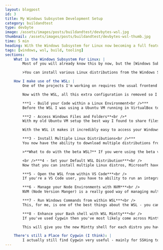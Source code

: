 ```yaml
---
layout: blogpost
id: 3
title: My Windows Subsystem Development Setup
category: buildandtest
type: devbyte
image: /assets/images/posts/buildandtest/devbytes-wsl.jpg
thumbnail: /assets/images/posts/buildandtest/devbytes-wsl-thumb.jpg
time: 5 min
heading: With the Windows Subsystem for Linux now becoming a full feature in Windows 10, you'll really be able to harness the power of having a full version of Linux running behind the scenes to provide compilation and tooling support for your development projects.
tags: [windows, wsl, build, tooling]
sections:
    What is the Windows Subsystem For Linux: |
        Most of you will already know this by now, but the [Windows Subsytem for Linux (WSL)](https://docs.microsoft.com/en-us/windows/wsl/install-win10) is basically a full version of Linux that runs within Windows. As opposed to Cygwin, which provides a 'unix-like' environment, this is an actual version of Linux you have available to you. No more spinning up a VM in VirtualBox and SSHing to it and trying to share files between it and your host system. This is all taken care of with the WSL.<br /><br />

        >You can install various Linux distributions from the Windows Store. Make sure your build version of Windows is at least 16215. Run `winver` in the command prompt to check this. Microsoft are continuously adding new distributions, Kali Linux and Debian being the most recent additions.

    How I make use of the WSL: |
        One of the projects I'm working on requires the usual frontend tooling process of *ES6/SASS->Babel->Webpack* which is best run on Linux or MacOS. I'm a Windows guy and since it's so much easier to build frontend dev projects on Linux/Mac, I used to spin up a VM and have that do all the heavy lifting. It was then a lot of work trying to get the files to play nicely when shared out to my Windows host.<br /><br />

        Now with the WSL, all this extra configuration is removed so I have more time to concentrate on the code. Here's a run down of how the WSL really helps me in my development process:<br /><br />

        ***1 - Build your Code within a Linux Environment<br />***
        Before the WSL I was using a Ubuntu VM running in VirtualBox to build my codebase and sharing out the repository to my Windows host system in order to access those files in VS Code. This required a lot of setup to get up and running. Now with the WSL, you just have to click the Ubuntu icon and you're straight into a bash shell. This also takes up a lot less memory as I’d give my Ubuntu VM at least 2GB but the WSL bash shell should only use around 5MB (however you may find the overall memory consumption by Windows is higher due to the running of the WSL).<br /><br />

        ***2 - Access Windows Files and Folders**<br />*
        With my old Ubuntu VM setup the best way I found to share files to my Windows host was to setup a Samba file server and then mount the network drive in Windows. VirtualBox shared folders [didn't play nicely with symlinks](https://github.com/npm/npm/issues/992) which caused problems for NPM, so Samba was the best alternative. Again, this was time spent on a lot of configuration setup.<br /><br />

        With the WSL it makes it incredibly easy to access your Windows files from within bash. No more trying to share out a folders, you can just cd to `/mnt` and you'll see your drive letters. This means you can clone a repo and install your NPM packages to a folder in Ubuntu like `/mnt/d/dev/repos/myproject` and this will be directly accessible from within Windows at `D:\dev\repos\myproject`.<br /><br />

        ***3 - Install Multiple Linux Distributions<br />***
        You now have the ability to download multiple distributions from the Windows Store. This is great if you need to test certain things in a separate Linux environment or need to specifically run commands in OpenSUSE for example. As of now there are 5 distros you can install: *Ubuntu, openSUSE, SUSE Server, Debian and Kali Linux*.<br /><br />

        >**What to do with the beta WSL?** If you were using the beta version of the WSL, Microsoft have now provided a command line utility, `lxrun.exe`, that allows you to properly uninstall this beta version.

        <br />***4 - Set your Default WSL Distribution***<br />
        Now that you can install multiple Linux distros, Microsoft have added a handy command line utility that allows you to set a default. Run `wslconfig /l` from your normal Windows prompt and this will list all the distributions you currently have installed (the beta Ubuntu bash will not be listed). You can then set the default distro to use by running `wslconfig /s openSUSE-42`. Now that openSUSE is set as the default I can just run `wsl` or `bash` and this will log me into my bash shell for openSUSE.<br /><br />

        ***5 - Open the WSL from within VS Code***<br />
        If you're a VS Code user, you have to ability to run an integrated terminal, which I find really useful. By default, this will use the Windows command prompt, but adding this to your settings file: `terminal.integrated.shell.windows": "C:\\WINDOWS\\Sysnative\\bash.exe"`, you can tell it to run your default WSL distribution.<br /><br />

        ***6 - Manage your Node Environments with NVM***<br />
        NVM (Node Version Manger) is a really good way of managing multiple Node environments. It works really well for Linux but I've always had issues with the Windows port - mainly issues with directory names being too long (however this may have been fixed in a newer version). One great thing about the WSL is that you can run the Linux version of NVM with no issues (that I know of) which makes it really easy to switch between versions if you need to. Checkout [NVM's Github page](https://github.com/creationix/nvm) for details on how to set it up.<br /><br />

        ***7 - Run Windows Commands from within WSL***<br />
        This, for me, is one of the best things about the WSL - you can actually run Windows files (so exe, msi, PowerShell scripts) from the bash prompt. This was super useful as I needed to build my code in Linux but use a PowerShell script to build the msi file for deploying on Windows. I could therefore have one NPM script that built my code and have another that called the PowerShell script that built the msi and run them sequentially. Super useful!<br /><br />

        ***8 - Enhance your Bash shell with WSL Mintty***<br />
        If you've used Cygwin then you've most likely come across Mintty. Cygwin, by default, will use the Windows shell which has a fair amount of limitations on customising it. By installing the Mintty shell it allows you to add several customisations that make your life so much easier. Now there's a version of Mintty for the WSL. Head to the [WSL Mintty Github page](https://github.com/mintty/wsltty) and install the latest version.<br /><br />

        This will give you the new Mintty shell for each distro you have, provide shortcut links to open them and include a matching distro icon! You now have access to all its customisations, like font colour/sizes, transparency etc. - just right click on the top menu of your bash shell and select Options.<br />

    There's still a Place for Cygwin (I think): |
        I actually still find Cygwin very useful - mainly for SSHing to actual Linux machines and running [tmux](https://en.wikipedia.org/wiki/Tmux). I've found the bash shell does not play very well with tmux when you have multiple panes open and when you change the size of the bash window the tmux panes don't get redrawn correctly. Cygwin (with Mintty) handles this really well and also 256 bit colour is supported, so if you have code highlighting in VI this will work nicely in Cygwin.
---
```

